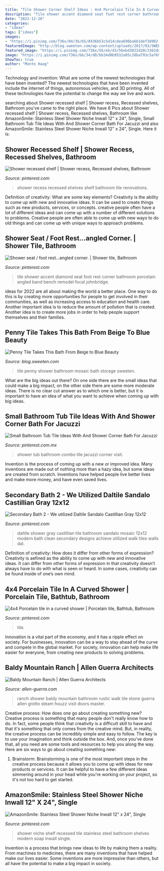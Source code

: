 ```yaml
---
title: "Tile Shower Corner Shelf Ideas : 4x4 Porcelain Tile In A Curved Shower"
description: "Tile shower accent diamond seat foot rest corner bathroom porcelain angled band bench remodel focal johnbridge"
date: "2022-12-20"
categories:
- "ideas"
tags: ["ideas"]
images:
- "https://i.pinimg.com/736x/04/36/b5/0436b53c5d14cdea696ba6b1def38902--shower-seat-foot-rest.jpg"
featuredImage: "http://blog.sweeten.com/wp-content/uploads/2017/03/SWEETEN_Michael_Bathroom-06-723x1085.jpg"
featured_image: "https://i.pinimg.com/736x/56/eb/d3/56ebd3022d20c3362dd0073256a6b1fd--porcelain-tiles-x.jpg"
image: "https://i.pinimg.com/736x/bb/34/d0/bb34d0b9532a05c28ba793c5a7692d40.jpg"
ShowToc: true
author: "Monte Haag"
---
```



Technology and invention: What are some of the newest technologies that have been invented?
The newest technologies that have been invented include the internet of things, autonomous vehicles, and 3D printing. All of these technologies have the potential to change the way we live and work.

	

		
searching about Shower recessed shelf | Shower recess, Recessed shelves, Bathroom you've came to the right place. We have 8 Pics about Shower recessed shelf | Shower recess, Recessed shelves, Bathroom like AmazonSmile: Stainless Steel Shower Niche Inwall 12&quot; x 24&quot;, Single, Small Bathroom Tub Tile Ideas With And Shower Corner Bath For Jacuzzi and also AmazonSmile: Stainless Steel Shower Niche Inwall 12&quot; x 24&quot;, Single. Here it is:
		
    
## Shower Recessed Shelf | Shower Recess, Recessed Shelves, Bathroom

<img loading=lazy src="https://i.pinimg.com/736x/96/84/5c/96845ce5629ab5c95ccad8b7be8968ad--shower-recess-all-talk.jpg" onerror="this.onerror=null;this.src='https://tse4.mm.bing.net/th?id=OIP.G53gfqbwD5My85eTHV11-AHaJ4&amp;pid=15.1';" alt="Shower recessed shelf | Shower recess, Recessed shelves, Bathroom">

_Source: pinterest.com_

>shower recess recessed shelves shelf bathroom tile renovations. 

	

Definition of creativity: What are some key elements?
Creativity is the ability to come up with new and innovative ideas. It can be used to create things such as new products, services, or concepts. creative people often have a lot of different ideas and can come up with a number of different solutions to problems. Creative people are often able to come up with new ways to do old things and can come up with unique ways to approach problems.

    
## Shower Seat / Foot Rest...angled Corner. | Shower Tile, Bathroom

<img loading=lazy src="https://i.pinimg.com/736x/04/36/b5/0436b53c5d14cdea696ba6b1def38902--shower-seat-foot-rest.jpg" onerror="this.onerror=null;this.src='https://tse2.mm.bing.net/th?id=OIP.4y_vmt03OsmgyQf63di6ugHaJ4&amp;pid=15.1';" alt="Shower seat / foot rest...angled corner. | Shower tile, Bathroom">

_Source: pinterest.com_

>tile shower accent diamond seat foot rest corner bathroom porcelain angled band bench remodel focal johnbridge. 

	

ideas for 2022 are all about making the world a better place. One way to do this is by creating more opportunities for people to get involved in their communities, as well as increasing access to education and health care. Another important idea is to reduce the amount of pollution that is created. Another idea is to create more jobs in order to help people support themselves and their families.

    
## Penny Tile Takes This Bath From Beige To Blue Beauty

<img loading=lazy src="http://blog.sweeten.com/wp-content/uploads/2017/03/SWEETEN_Michael_Bathroom-06-723x1085.jpg" onerror="this.onerror=null;this.src='https://tse4.mm.bing.net/th?id=OIP.84nbLZNdnLt83LczOJRymAHaLH&amp;pid=15.1';" alt="Penny Tile Takes This Bath From Beige to Blue Beauty">

_Source: blog.sweeten.com_

>tile penny shower bathroom mosaic bath storage sweeten. 

	

What are the big ideas out there?
On one side there are the small ideas that could make a big impact, on the other side there are some more moderate ideas. There is no clear cut answer as to which one is better, but it is important to have an idea of what you want to achieve when coming up with big ideas.

    
## Small Bathroom Tub Tile Ideas With And Shower Corner Bath For Jacuzzi

<img loading=lazy src="https://i.pinimg.com/736x/bb/34/d0/bb34d0b9532a05c28ba793c5a7692d40.jpg" onerror="this.onerror=null;this.src='https://tse4.mm.bing.net/th?id=OIP.ZHuHYhOy1lt84GADUv_6BQHaLH&amp;pid=15.1';" alt="Small Bathroom Tub Tile Ideas With And Shower Corner Bath For Jacuzzi">

_Source: pinterest.com.mx_

>shower tub bathroom combo tile jacuzzi corner visit. 

	

Invention is the process of coming up with a new or improved idea. Many inventions are made out of nothing more than a hazy idea, but some ideas are created from scratch. Inventions have helped people live better lives and make more money, and have even saved lives.

    
## Secondary Bath 2 - We Utilized Daltile Sandalo Castillian Gray 12x12

<img loading=lazy src="https://i.pinimg.com/736x/68/38/ae/6838ae5103b93a2c818958dd354684f4--clean-shower-walk-in-shower.jpg" onerror="this.onerror=null;this.src='https://tse4.mm.bing.net/th?id=OIP.AMiT2505R-hEZBaeT7xK6AHaJ3&amp;pid=15.1';" alt="Secondary Bath 2 - We utilized Daltile Sandalo Castillian Gray 12x12">

_Source: pinterest.com_

>daltile shower gray castillian tile bathroom sandalo mosaic 12x12 modern bath clean secondary designs achieve utilized walk tiles walls dal. 

	

Definition of creativity: How does it differ from other forms of expression?
Creativity is aefined as the ability to come up with new and innovative ideas. It can differ from other forms of expression in that creativity doesn’t always have to do with what is seen or heard. In some cases, creativity can be found inside of one’s own mind.

    
## 4x4 Porcelain Tile In A Curved Shower | Porcelain Tile, Bathtub, Bathroom

<img loading=lazy src="https://i.pinimg.com/736x/56/eb/d3/56ebd3022d20c3362dd0073256a6b1fd--porcelain-tiles-x.jpg" onerror="this.onerror=null;this.src='https://tse3.mm.bing.net/th?id=OIP.Jl-ijw8U8zv7OwuBwBuHPgHaJ3&amp;pid=15.1';" alt="4x4 Porcelain tile in a curved shower | Porcelain tile, Bathtub, Bathroom">

_Source: pinterest.com_

>tile. 

	

Innovation is a vital part of the economy, and it has a ripple effect on society. For businesses, innovation can be a way to stay ahead of the curve and compete in the global market. For society, innovation can help make life easier for everyone, from creating new products to solving problems.

    
## Baldy Mountain Ranch | Allen Guerra Architects

<img loading=lazy src="https://www.allen-guerra.com/content/files/uploads/2014/12/82GoldenviewMasterbath2.jpg" onerror="this.onerror=null;this.src='https://tse2.mm.bing.net/th?id=OIP.smFWbefl2gPi0Ri0MN3DrwHaLc&amp;pid=15.1';" alt="Baldy Mountain Ranch | Allen Guerra Architects">

_Source: allen-guerra.com_

>ranch shower baldy mountain bathroom rustic walk tile stone guerra allen grotto steam houzz visit doors master. 

	

Creative process: How does one go about creating something new?
Creative process is something that many people don't really know how to do. In fact, some people think that creativity is a difficult skill to have and that it's something that only comes from the creative mind. But, in reality, the creative process can be incredibly simple and easy to follow. The key is to use your imagination and think outside the box. And, once you've done that, all you need are some tools and resources to help you along the way. Here are six ways to go about creating something new: 
1) Brainstorm: Brainstorming is one of the most important steps in the creative process because it allows you to come up with ideas for new products or services. It can be helpful to have a few different ideas simmering around in your head while you're working on your project, so it's not too hard to get started.

    
## AmazonSmile: Stainless Steel Shower Niche Inwall 12&quot; X 24&quot;, Single

<img loading=lazy src="https://i.pinimg.com/736x/0c/61/07/0c61079e1ed2bd920647c07761f7ca63.jpg" onerror="this.onerror=null;this.src='https://tse2.mm.bing.net/th?id=OIP.nNE9SSBxtrQaHlGynqschAHaLH&amp;pid=15.1';" alt="AmazonSmile: Stainless Steel Shower Niche Inwall 12&quot; x 24&quot;, Single">

_Source: pinterest.com_

>shower niche shelf recessed tile stainless steel bathroom shelves modern soap inwall single. 

	

Invention is a process that brings new ideas to life by making them a reality. From machines to medicines, there are many inventions that have helped make our lives easier. Some inventions are more impressive than others, but all have the potential to make a big impact in society.

